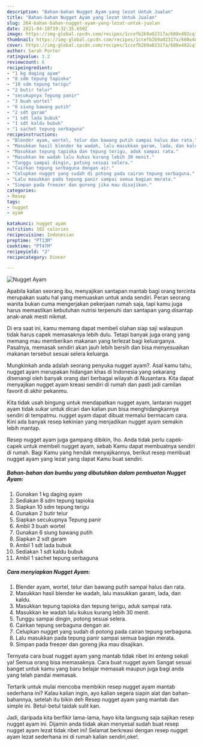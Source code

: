 ```yaml
---
description: "Bahan-bahan Nugget Ayam yang lezat Untuk Jualan"
title: "Bahan-bahan Nugget Ayam yang lezat Untuk Jualan"
slug: 264-bahan-bahan-nugget-ayam-yang-lezat-untuk-jualan
date: 2021-04-18T19:32:35.650Z
image: https://img-global.cpcdn.com/recipes/1ccefb2b9a02317a/680x482cq70/nugget-ayam-foto-resep-utama.jpg
thumbnail: https://img-global.cpcdn.com/recipes/1ccefb2b9a02317a/680x482cq70/nugget-ayam-foto-resep-utama.jpg
cover: https://img-global.cpcdn.com/recipes/1ccefb2b9a02317a/680x482cq70/nugget-ayam-foto-resep-utama.jpg
author: Sarah Porter
ratingvalue: 3.2
reviewcount: 6
recipeingredient:
- "1 kg daging ayam"
- "8 sdm tepung tapioka"
- "10 sdm tepung terigu"
- "2 butir telur"
- "secukupnya Tepung panir"
- "3 buah wortel"
- "6 siung bawang putih"
- "2 sdt garam"
- "1 sdt lada bubuk"
- "1 sdt kaldu bubuk"
- "1 sachet tepung serbaguna"
recipeinstructions:
- "Blender ayam, wortel, telur dan bawang putih sampai halus dan rata."
- "Masukkan hasil blender ke wadah, lalu masukkan garam, lada, dan kaldu."
- "Masukkan tepung tapioka dan tepung terigu, aduk sampai rata."
- "Masukkan ke wadah lalu kukus kurang lebih 30 menit."
- "Tunggu sampai dingin, potong sesuai selera."
- "Cairkan tepung serbaguna dengan air."
- "Celupkan nugget yang sudah di potong pada cairan tepung serbaguna."
- "Lalu masukkan pada tepung panir sampai semua bagian merata."
- "Simpan pada freezer dan goreng jika mau disajikan."
categories:
- Resep
tags:
- nugget
- ayam

katakunci: nugget ayam 
nutrition: 102 calories
recipecuisine: Indonesian
preptime: "PT13M"
cooktime: "PT47M"
recipeyield: "2"
recipecategory: Dinner

---
```



![Nugget Ayam](https://img-global.cpcdn.com/recipes/1ccefb2b9a02317a/680x482cq70/nugget-ayam-foto-resep-utama.jpg)

Apabila kalian seorang ibu, menyajikan santapan mantab bagi orang tercinta merupakan suatu hal yang memuaskan untuk anda sendiri. Peran seorang  wanita bukan cuma mengerjakan pekerjaan rumah saja, tapi kamu juga harus memastikan kebutuhan nutrisi terpenuhi dan santapan yang disantap anak-anak mesti nikmat.

Di era  saat ini, kamu memang dapat membeli olahan siap saji walaupun tidak harus capek memasaknya lebih dulu. Tetapi banyak juga orang yang memang mau memberikan makanan yang terlezat bagi keluarganya. Pasalnya, memasak sendiri akan jauh lebih bersih dan bisa menyesuaikan makanan tersebut sesuai selera keluarga. 



Mungkinkah anda adalah seorang penyuka nugget ayam?. Asal kamu tahu, nugget ayam merupakan hidangan khas di Indonesia yang sekarang disenangi oleh banyak orang dari berbagai wilayah di Nusantara. Kita dapat menyajikan nugget ayam kreasi sendiri di rumah dan pasti jadi camilan favorit di akhir pekanmu.

Kita tidak usah bingung untuk mendapatkan nugget ayam, lantaran nugget ayam tidak sukar untuk dicari dan kalian pun bisa menghidangkannya sendiri di tempatmu. nugget ayam dapat dibuat memalui bermacam cara. Kini ada banyak resep kekinian yang menjadikan nugget ayam semakin lebih mantap.

Resep nugget ayam juga gampang dibikin, lho. Anda tidak perlu capek-capek untuk membeli nugget ayam, sebab Kamu dapat membuatnya sendiri di rumah. Bagi Kamu yang hendak menyajikannya, berikut resep membuat nugget ayam yang lezat yang dapat Kamu buat sendiri.

<!--inarticleads1-->

##### Bahan-bahan dan bumbu yang dibutuhkan dalam pembuatan Nugget Ayam:

1. Gunakan 1 kg daging ayam
1. Sediakan 8 sdm tepung tapioka
1. Siapkan 10 sdm tepung terigu
1. Gunakan 2 butir telur
1. Siapkan secukupnya Tepung panir
1. Ambil 3 buah wortel
1. Gunakan 6 siung bawang putih
1. Siapkan 2 sdt garam
1. Ambil 1 sdt lada bubuk
1. Sediakan 1 sdt kaldu bubuk
1. Ambil 1 sachet tepung serbaguna




<!--inarticleads2-->

##### Cara menyiapkan Nugget Ayam:

1. Blender ayam, wortel, telur dan bawang putih sampai halus dan rata.
1. Masukkan hasil blender ke wadah, lalu masukkan garam, lada, dan kaldu.
1. Masukkan tepung tapioka dan tepung terigu, aduk sampai rata.
1. Masukkan ke wadah lalu kukus kurang lebih 30 menit.
1. Tunggu sampai dingin, potong sesuai selera.
1. Cairkan tepung serbaguna dengan air.
1. Celupkan nugget yang sudah di potong pada cairan tepung serbaguna.
1. Lalu masukkan pada tepung panir sampai semua bagian merata.
1. Simpan pada freezer dan goreng jika mau disajikan.




Ternyata cara buat nugget ayam yang mantab tidak ribet ini enteng sekali ya! Semua orang bisa memasaknya. Cara buat nugget ayam Sangat sesuai banget untuk kamu yang baru belajar memasak maupun juga bagi anda yang telah pandai memasak.

Tertarik untuk mulai mencoba membikin resep nugget ayam mantab sederhana ini? Kalau kalian ingin, ayo kalian segera siapin alat dan bahan-bahannya, setelah itu bikin deh Resep nugget ayam yang mantab dan simple ini. Betul-betul taidak sulit kan. 

Jadi, daripada kita berfikir lama-lama, hayo kita langsung saja sajikan resep nugget ayam ini. Dijamin anda tiidak akan menyesal sudah buat resep nugget ayam lezat tidak ribet ini! Selamat berkreasi dengan resep nugget ayam lezat sederhana ini di rumah kalian sendiri,oke!.

